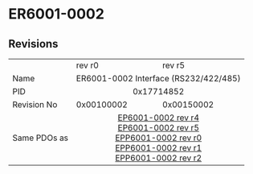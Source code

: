 # ER6001-0002

## Revisions
<table>
<tr>
<td></td>
<td>rev r0</td>
<td>rev r5</td>
</tr>
<tr>
<td>Name</td>
<td colspan=2 align="center">ER6001-0002 Interface (RS232/422/485)</td>
</tr>
<tr>
<td>PID</td>
<td colspan=2 align="center">0x17714852</td>
</tr>
<tr>
<td>Revision No</td>
<td>0x00100002</td>
<td>0x00150002</td>
</tr>
<tr>
<td>Same PDOs as</td>
<td colspan=2 align="center"><a href="EP6001-0002.md">EP6001-0002 rev r4</a><br/><a href="EP6001-0002.md">EP6001-0002 rev r5</a><br/><a href="EPP6001-0002.md">EPP6001-0002 rev r0</a><br/><a href="EPP6001-0002.md">EPP6001-0002 rev r1</a><br/><a href="EPP6001-0002.md">EPP6001-0002 rev r2</a></td>
</tr>
</table>
